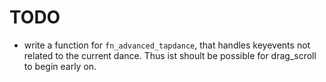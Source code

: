 # TODO

- write a function for `fn_advanced_tapdance`, that handles keyevents not related to the current dance. Thus ist shoult be possible for drag_scroll to begin early on.

